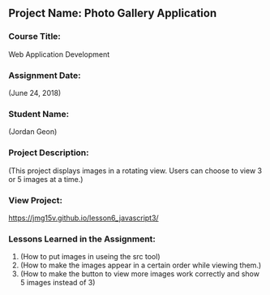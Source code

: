 ## Project Name:  Photo Gallery Application

### Course Title:
Web Application Development

### Assignment Date:  
(June 24, 2018)

### Student Name:  
(Jordan Geon)

### Project Description:
(This project displays images in a rotating view. Users can choose to view 3 or 5 images at a time.)

### View Project:
https://jmg15v.github.io/lesson6_javascript3/

### Lessons Learned in the Assignment:
1. (How to put images in useing the src tool)
2. (How to make the images appear in a certain order while viewing them.)
3. (How to make the button to view more images work correctly and show 5 images instead of 3)
